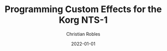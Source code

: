---
layout: post
title:  "Programming Custom Effects for the Korg NTS-1"
date: 2022-01-01
author: Christian Robles
published: false
---